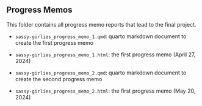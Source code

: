 ## Progress Memos

This folder contains all progress memo reports that lead to the final project.

- `sassy-girlies_progress_memo_1.qmd`: quarto markdown document to create the first progress memo 
- `sassy-girlies_progress_memo_1.html`: the first progress memo (April 27, 2024)

- `sassy-girlies_progress_memo_2.qmd`: quarto markdown document to create the second progress memo 
- `sassy-girlies_progress_memo_2.html`: the first progress memo (May 20, 2024)

